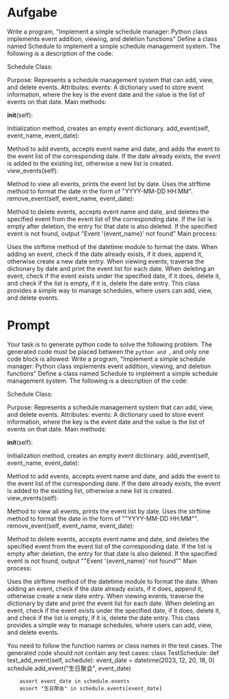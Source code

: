 # Aufgabe
Write a program, "Implement a simple schedule manager: Python class implements event addition, viewing, and deletion functions"
Define a class named Schedule to implement a simple schedule management system. The following is a description of the code:

Schedule Class:

Purpose: Represents a schedule management system that can add, view, and delete events.
Attributes:
events: A dictionary used to store event information, where the key is the event date and the value is the list of events on that date.
Main methods:

__init__(self):

Initialization method, creates an empty event dictionary.
add_event(self, event_name, event_date):

Method to add events, accepts event name and date, and adds the event to the event list of the corresponding date.
If the date already exists, the event is added to the existing list, otherwise a new list is created.
view_events(self):

Method to view all events, prints the event list by date.
Uses the strftime method to format the date in the form of "YYYY-MM-DD HH:MM".
remove_event(self, event_name, event_date):

Method to delete events, accepts event name and date, and deletes the specified event from the event list of the corresponding date.
If the list is empty after deletion, the entry for that date is also deleted.
If the specified event is not found, output "Event '{event_name}' not found"
Main process:

Uses the strftime method of the datetime module to format the date.
When adding an event, check if the date already exists, if it does, append it, otherwise create a new date entry.
When viewing events, traverse the dictionary by date and print the event list for each date.
When deleting an event, check if the event exists under the specified date, if it does, delete it, and check if the list is empty, if it is, delete the date entry.
This class provides a simple way to manage schedules, where users can add, view, and delete events.

# Prompt
Your task is to generate python code to solve the following problem. The generated code must be placed between the ```python and ```, and only one code block is allowed: 
Write a program, "Implement a simple schedule manager: Python class implements event addition, viewing, and deletion functions"
Define a class named Schedule to implement a simple schedule management system. The following is a description of the code:

Schedule Class:

Purpose: Represents a schedule management system that can add, view, and delete events.
Attributes:
events: A dictionary used to store event information, where the key is the event date and the value is the list of events on that date.
Main methods:

__init__(self):

Initialization method, creates an empty event dictionary.
add_event(self, event_name, event_date):

Method to add events, accepts event name and date, and adds the event to the event list of the corresponding date.
If the date already exists, the event is added to the existing list, otherwise a new list is created.
view_events(self):

Method to view all events, prints the event list by date.
Uses the strftime method to format the date in the form of ""YYYY-MM-DD HH:MM"".
remove_event(self, event_name, event_date):

Method to delete events, accepts event name and date, and deletes the specified event from the event list of the corresponding date.
If the list is empty after deletion, the entry for that date is also deleted.
If the specified event is not found, output ""Event '{event_name}' not found""
Main process:

Uses the strftime method of the datetime module to format the date.
When adding an event, check if the date already exists, if it does, append it, otherwise create a new date entry.
When viewing events, traverse the dictionary by date and print the event list for each date.
When deleting an event, check if the event exists under the specified date, if it does, delete it, and check if the list is empty, if it is, delete the date entry.
This class provides a simple way to manage schedules, where users can add, view, and delete events.

You need to follow the function names or class names in the test cases. The generated code should not contain any test cases: 
class TestSchedule:
    def test_add_event(self, schedule):
        event_date = datetime(2023, 12, 20, 18, 0)
        schedule.add_event("生日聚会", event_date)

        assert event_date in schedule.events
        assert "生日聚会" in schedule.events[event_date]